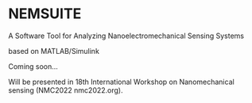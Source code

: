 # NEMSUITE
A Software Tool for Analyzing Nanoelectromechanical Sensing Systems

based on MATLAB/Simulink

Coming soon...

Will be presented in 18th International Workshop on Nanomechanical sensing (NMC2022 nmc2022.org).
